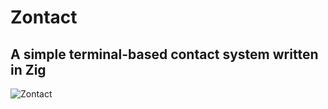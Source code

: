 # Zontact
## A simple terminal-based contact system written in Zig
![Zontact](https://lh3.googleusercontent.com/drive-viewer/AKGpihbbA76KXWrHzoUf4lQMUkygeI7y-1FH_KA04pvgS_RJ_aokOUBotwAE2CzP_3h4Ba2LmbIAEtyJB6UPmM9RV3JhiaThzAeyEGc=w2695-h5123)
